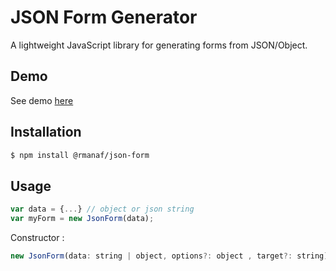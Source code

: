 # JSON Form Generator
A lightweight JavaScript library for generating forms from JSON/Object.

## Demo
See demo [here](https://rmanaf.github.io/json-form/index.html)

## Installation
```bash
$ npm install @rmanaf/json-form
```

## Usage
```js
var data = {...} // object or json string
var myForm = new JsonForm(data);
```

Constructor :
```js        
new JsonForm(data: string | object, options?: object , target?: string);
```
